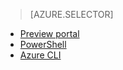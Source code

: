 > [AZURE.SELECTOR]
- [Preview portal](virtual-networks-static-private-ip-classic-pportal)
- [PowerShell](virtual-networks-static-private-ip-classic-ps)
- [Azure CLI](virtual-networks-static-private-ip-classic-cli)